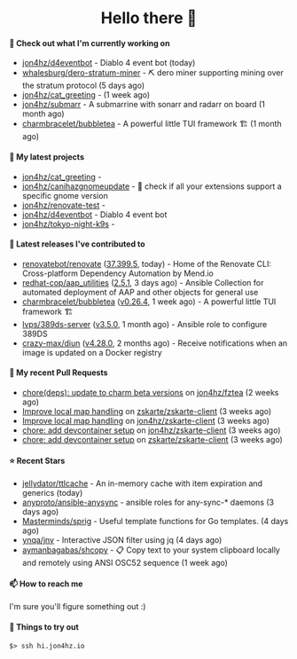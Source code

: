 <h1 align=center>Hello there 👋</h1>

#### 👷 Check out what I'm currently working on

- [jon4hz/d4eventbot](https://github.com/jon4hz/d4eventbot) - Diablo 4 event bot (today)
- [whalesburg/dero-stratum-miner](https://github.com/whalesburg/dero-stratum-miner) - ⛏ dero miner supporting mining over the stratum protocol (5 days ago)
- [jon4hz/cat_greeting](https://github.com/jon4hz/cat_greeting) -  (1 week ago)
- [jon4hz/submarr](https://github.com/jon4hz/submarr) - A submarrine with sonarr and radarr on board (1 month ago)
- [charmbracelet/bubbletea](https://github.com/charmbracelet/bubbletea) - A powerful little TUI framework 🏗 (1 month ago)

#### 🌱 My latest projects

- [jon4hz/cat_greeting](https://github.com/jon4hz/cat_greeting) - 
- [jon4hz/canihazgnomeupdate](https://github.com/jon4hz/canihazgnomeupdate) - 🧙 check if all your extensions support a specific gnome version
- [jon4hz/renovate-test](https://github.com/jon4hz/renovate-test) - 
- [jon4hz/d4eventbot](https://github.com/jon4hz/d4eventbot) - Diablo 4 event bot
- [jon4hz/tokyo-night-k9s](https://github.com/jon4hz/tokyo-night-k9s) - 

#### 🔭 Latest releases I've contributed to

- [renovatebot/renovate](https://github.com/renovatebot/renovate) ([37.399.5](https://github.com/renovatebot/renovate/releases/tag/37.399.5), today) - Home of the Renovate CLI: Cross-platform Dependency Automation by Mend.io
- [redhat-cop/aap_utilities](https://github.com/redhat-cop/aap_utilities) ([2.5.1](https://github.com/redhat-cop/aap_utilities/releases/tag/2.5.1), 3 days ago) - Ansible Collection for automated deployment of AAP and other objects for general use
- [charmbracelet/bubbletea](https://github.com/charmbracelet/bubbletea) ([v0.26.4](https://github.com/charmbracelet/bubbletea/releases/tag/v0.26.4), 1 week ago) - A powerful little TUI framework 🏗
- [lvps/389ds-server](https://github.com/lvps/389ds-server) ([v3.5.0](https://github.com/lvps/389ds-server/releases/tag/v3.5.0), 1 month ago) - Ansible role to configure 389DS
- [crazy-max/diun](https://github.com/crazy-max/diun) ([v4.28.0](https://github.com/crazy-max/diun/releases/tag/v4.28.0), 2 months ago) - Receive notifications when an image is updated on a Docker registry

#### 🔨 My recent Pull Requests

- [chore(deps): update to charm beta versions](https://github.com/jon4hz/fztea/pull/50) on [jon4hz/fztea](https://github.com/jon4hz/fztea) (2 weeks ago)
- [Improve local map handling](https://github.com/zskarte/zskarte-client/pull/422) on [zskarte/zskarte-client](https://github.com/zskarte/zskarte-client) (3 weeks ago)
- [Improve local map handling](https://github.com/jon4hz/zskarte-client/pull/3) on [jon4hz/zskarte-client](https://github.com/jon4hz/zskarte-client) (3 weeks ago)
- [chore: add devcontainer setup](https://github.com/jon4hz/zskarte-client/pull/2) on [jon4hz/zskarte-client](https://github.com/jon4hz/zskarte-client) (3 weeks ago)
- [chore: add devcontainer setup](https://github.com/zskarte/zskarte-client/pull/418) on [zskarte/zskarte-client](https://github.com/zskarte/zskarte-client) (3 weeks ago)

#### ⭐ Recent Stars

- [jellydator/ttlcache](https://github.com/jellydator/ttlcache) - An in-memory cache with item expiration and generics (today)
- [anyproto/ansible-anysync](https://github.com/anyproto/ansible-anysync) - ansible roles for any-sync-* daemons  (3 days ago)
- [Masterminds/sprig](https://github.com/Masterminds/sprig) - Useful template functions for Go templates. (4 days ago)
- [ynqa/jnv](https://github.com/ynqa/jnv) - Interactive JSON filter using jq (4 days ago)
- [aymanbagabas/shcopy](https://github.com/aymanbagabas/shcopy) - 📋 Copy text to your system clipboard locally and remotely using ANSI OSC52 sequence (1 week ago)

#### 📫 How to reach me
I'm sure you'll figure something out :)

#### 👀 Things to try out
```
$> ssh hi.jon4hz.io
```